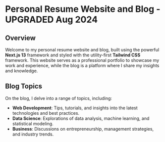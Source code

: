 # Personal Resume Website and Blog - UPGRADED Aug 2024

## Overview

Welcome to my personal resume website and blog, built using the powerful **Next.js 13** framework and styled with the utility-first **Tailwind CSS** framework. This website serves as a professional portfolio to showcase my work and experience, while the blog is a platform where I share my insights and knowledge.

## Blog Topics

On the blog, I delve into a range of topics, including:

- **Web Development**: Tips, tutorials, and insights into the latest technologies and best practices.
- **Data Science**: Explorations of data analysis, machine learning, and statistical modeling.
- **Business**: Discussions on entrepreneurship, management strategies, and industry trends.
